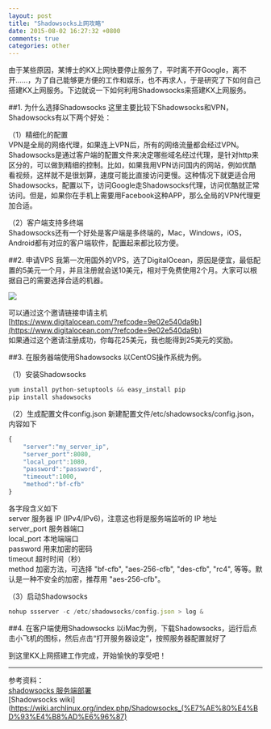 ```yaml
---
layout: post
title: "Shadowsocks上网攻略"
date: 2015-08-02 16:27:32 +0800
comments: true
categories: other
---
```


由于某些原因，某博士的KX上网快要停止服务了，平时离不开Google，离不开……，为了自己能够更方便的工作和娱乐，也不再求人，于是研究了下如何自己搭建KX上网服务。下边就说一下如何利用Shadowsocks来搭建KX上网服务。
<!--more-->
##1. 为什么选择Shadowsocks
这里主要比较下Shadowsocks和VPN，Shadowsocks有以下两个好处： 

（1）精细化的配置  
VPN是全局的网络代理，如果连上VPN后，所有的网络流量都会经过VPN。Shadowsocks是通过客户端的配置文件来决定哪些域名经过代理，是针对http来区分的，可以做到精细的控制。比如，如果我用VPN访问国内的网站，例如优酷看视频，这样就不是很划算，速度可能比直接访问更慢。这种情况下就更适合用Shadowsocks，配置以下，访问Google走Shadowsocks代理，访问优酷就正常访问。但是，如果你在手机上需要用Facebook这种APP，那么全局的VPN代理更加合适。

（2）客户端支持多终端  
Shadowsocks还有一个好处是客户端是多终端的，Mac，Windows，iOS，Android都有对应的客户端软件，配置起来都比较方便。

##2. 申请VPS
我第一次用国外的VPS，选了DigitalOcean，原因是便宜，最低配置的5美元一个月，并且注册就会送10美元，相对于免费使用2个月。大家可以根据自己的需要选择合适的机器。

![](http://i3.tietuku.com/bd093cfc22b1713c.png)

可以通过这个邀请链接申请主机  
[https://www.digitalocean.com/?refcode=9e02e540da9b](https://www.digitalocean.com/?refcode=9e02e540da9b)  
如果通过这个邀请注册成功，你每花25美元，我也能得到25美元的奖励。

##3. 在服务器端使用Shadowsocks
以CentOS操作系统为例。

（1）安装Shadowsocks
```javascript
yum install python-setuptools && easy_install pip
pip install shadowsocks
```

（2）生成配置文件config.json
新建配置文件/etc/shadowsocks/config.json，内容如下
```javascript
{
    "server":"my_server_ip",
    "server_port":8080,
    "local_port":1080,
    "password":"password",
    "timeout":1000,
    "method":"bf-cfb"
}
```
各字段含义如下  
server          服务器 IP (IPv4/IPv6)，注意这也将是服务端监听的 IP 地址  
server_port     服务器端口  
local_port      本地端端口  
password        用来加密的密码  
timeout         超时时间（秒）  
method          加密方法，可选择 "bf-cfb", "aes-256-cfb", "des-cfb", "rc4", 等等。默认是一种不安全的加密，推荐用 "aes-256-cfb"。  

（3）启动Shadowsocks

```javascript
nohup ssserver -c /etc/shadowsocks/config.json > log &
```

##4. 在客户端使用Shadowsocks
以iMac为例，下载Shadowsocks，运行后点击小飞机的图标，然后点击“打开服务器设定”，按照服务器配置就好了

到这里KX上网搭建工作完成，开始愉快的享受吧！

***
参考资料：  
[shadowsocks 服务端部署](http://hceasy.com/2013/12/shadowsocks-%E6%9C%8D%E5%8A%A1%E7%AB%AF%E9%83%A8%E7%BD%B2/)  
[Shadowsocks wiki](https://wiki.archlinux.org/index.php/Shadowsocks_(%E7%AE%80%E4%BD%93%E4%B8%AD%E6%96%87)